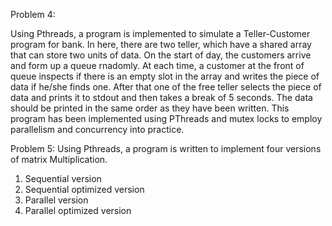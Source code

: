 Problem 4:

Using Pthreads, a program is implemented to simulate a Teller-Customer program for bank. In here, there are two teller, which have a shared array that can store two units of data. On the start of day, the customers arrive and form up a queue rnadomly. At each time, a customer at the front of queue inspects if there is an empty slot in the array and writes the piece of data if he/she finds one. After that one of the free teller selects the piece of data and prints it to stdout and then takes a break of 5 seconds. The data should be printed in the same order as they have been written. This program has been implemented using PThreads and mutex locks to employ parallelism and concurrency into practice.

Problem 5:
Using Pthreads, a program is written to implement four versions of matrix Multiplication.
1. Sequential version
2. Sequential optimized version
3. Parallel version
4. Parallel optimized version